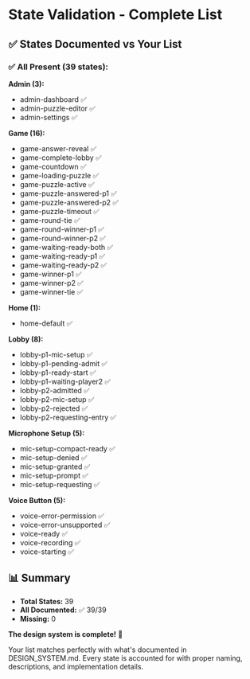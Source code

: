 # State Validation - Complete List

## ✅ States Documented vs Your List

### ✅ All Present (39 states):

**Admin (3):**
- admin-dashboard ✅
- admin-puzzle-editor ✅  
- admin-settings ✅

**Game (16):**
- game-answer-reveal ✅
- game-complete-lobby ✅
- game-countdown ✅
- game-loading-puzzle ✅
- game-puzzle-active ✅
- game-puzzle-answered-p1 ✅
- game-puzzle-answered-p2 ✅
- game-puzzle-timeout ✅
- game-round-tie ✅
- game-round-winner-p1 ✅
- game-round-winner-p2 ✅
- game-waiting-ready-both ✅
- game-waiting-ready-p1 ✅
- game-waiting-ready-p2 ✅
- game-winner-p1 ✅
- game-winner-p2 ✅
- game-winner-tie ✅

**Home (1):**
- home-default ✅

**Lobby (8):**
- lobby-p1-mic-setup ✅
- lobby-p1-pending-admit ✅
- lobby-p1-ready-start ✅
- lobby-p1-waiting-player2 ✅
- lobby-p2-admitted ✅
- lobby-p2-mic-setup ✅
- lobby-p2-rejected ✅
- lobby-p2-requesting-entry ✅

**Microphone Setup (5):**
- mic-setup-compact-ready ✅
- mic-setup-denied ✅
- mic-setup-granted ✅
- mic-setup-prompt ✅
- mic-setup-requesting ✅

**Voice Button (5):**
- voice-error-permission ✅
- voice-error-unsupported ✅
- voice-ready ✅
- voice-recording ✅
- voice-starting ✅

## 📊 Summary
- **Total States:** 39
- **All Documented:** ✅ 39/39
- **Missing:** 0

**The design system is complete!** 🎉

Your list matches perfectly with what's documented in DESIGN_SYSTEM.md. Every state is accounted for with proper naming, descriptions, and implementation details.